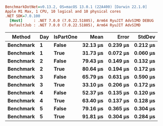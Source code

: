 ``` ini

BenchmarkDotNet=v0.13.2, OS=macOS 13.0.1 (22A400) [Darwin 22.1.0]
Apple M1 Max, 1 CPU, 10 logical and 10 physical cores
.NET SDK=7.0.100
  [Host]     : .NET 7.0.0 (7.0.22.51805), Arm64 RyuJIT AdvSIMD DEBUG
  DefaultJob : .NET 7.0.0 (7.0.22.51805), Arm64 RyuJIT AdvSIMD


```
|    Method | Day | IsPartOne |     Mean |    Error |   StdDev |
|---------- |---- |---------- |---------:|---------:|---------:|
| **Benchmark** |   **1** |     **False** | **32.13 μs** | **0.239 μs** | **0.212 μs** |
| **Benchmark** |   **1** |      **True** | **31.73 μs** | **0.072 μs** | **0.060 μs** |
| **Benchmark** |   **2** |     **False** | **79.43 μs** | **0.149 μs** | **0.132 μs** |
| **Benchmark** |   **2** |      **True** | **80.64 μs** | **0.194 μs** | **0.172 μs** |
| **Benchmark** |   **3** |     **False** | **65.79 μs** | **0.631 μs** | **0.590 μs** |
| **Benchmark** |   **3** |      **True** | **33.10 μs** | **0.206 μs** | **0.172 μs** |
| **Benchmark** |   **4** |     **False** | **52.37 μs** | **0.135 μs** | **0.120 μs** |
| **Benchmark** |   **4** |      **True** | **63.40 μs** | **0.137 μs** | **0.128 μs** |
| **Benchmark** |   **5** |     **False** | **79.16 μs** | **0.365 μs** | **0.304 μs** |
| **Benchmark** |   **5** |      **True** | **91.81 μs** | **0.304 μs** | **0.284 μs** |
